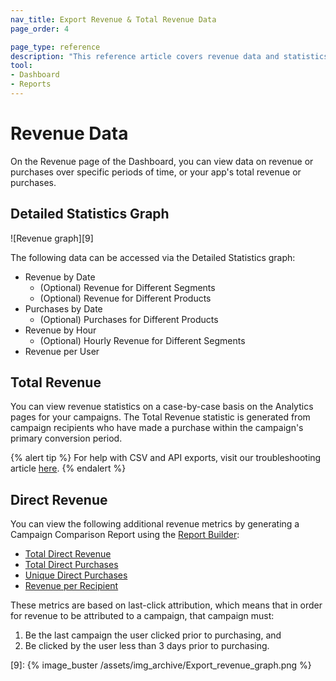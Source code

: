 ```yaml
---
nav_title: Export Revenue & Total Revenue Data
page_order: 4

page_type: reference
description: "This reference article covers revenue data and statistics."
tool: 
- Dashboard
- Reports
---
```


# Revenue Data

On the Revenue page of the Dashboard, you can view data on revenue or purchases over specific periods of time, or your app's total revenue or purchases.

## Detailed Statistics Graph
![Revenue graph][9]

The following data can be accessed via the Detailed Statistics graph:
- Revenue by Date
    - (Optional) Revenue for Different Segments
    - (Optional) Revenue for Different Products
- Purchases by Date
    - (Optional) Purchases for Different Products
- Revenue by Hour
    - (Optional) Hourly Revenue for Different Segments
- Revenue per User

## Total Revenue

You can view revenue statistics on a case-by-case basis on the Analytics pages for your campaigns. The Total Revenue statistic is generated from campaign recipients who have made a purchase within the campaign's primary conversion period.

{% alert tip %}
For help with CSV and API exports, visit our troubleshooting article [here]({{site.baseurl}}/user_guide/data_and_analytics/export_braze_data/export_troubleshooting/).
{% endalert %}

## Direct Revenue

You can view the following additional revenue metrics by generating a Campaign Comparison Report using the [Report Builder][1]:

- [Total Direct Revenue][2]
- [Total Direct Purchases][3]
- [Unique Direct Purchases][4]
- [Revenue per Recipient][5]

These metrics are based on last-click attribution, which means that in order for revenue to be attributed to a campaign, that campaign must:

1. Be the last campaign the user clicked prior to purchasing, and
2. Be clicked by the user less than 3 days prior to purchasing.

[1]: {{site.baseurl}}/user_guide/data_and_analytics/your_reports/report_builder/
[2]: {{site.baseurl}}/user_guide/data_and_analytics/report_metrics/#total-direct-revenue
[3]: {{site.baseurl}}/user_guide/data_and_analytics/report_metrics/#total-direct-purchases
[4]: {{site.baseurl}}/user_guide/data_and_analytics/report_metrics/#unique-direct-purchases
[5]: {{site.baseurl}}/user_guide/data_and_analytics/report_metrics/#revenue-per-recipient



[9]: {% image_buster /assets/img_archive/Export_revenue_graph.png %}
